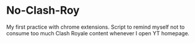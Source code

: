 # No-Clash-Roy
My first practice with chrome extensions. Script to remind myself not to consume too much Clash Royale content whenever I open YT homepage. 
